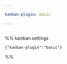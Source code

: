 ```yaml
---

kanban-plugin: basic

---
```


## 



## 



## 



## 



## 





%% kanban:settings
```
{"kanban-plugin":"basic"}
```
%%